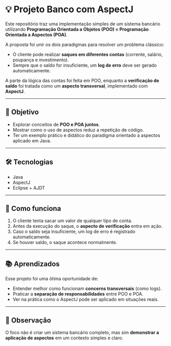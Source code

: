 # 💡 Projeto Banco com AspectJ

Este repositório traz uma implementação simples de um sistema bancário utilizando **Programação Orientada a Objetos (POO)** e **Programação Orientada a Aspectos (POA)**.  

A proposta foi unir os dois paradigmas para resolver um problema clássico:  
- O cliente pode realizar **saques em diferentes contas** (corrente, salário, poupança e investimento).  
- Sempre que o saldo for insuficiente, um **log de erro** deve ser gerado automaticamente.  

A parte da lógica das contas foi feita em POO, enquanto a **verificação de saldo** foi tratada como um **aspecto transversal**, implementado com **AspectJ**.  

---

## 🎯 Objetivo
- Explorar conceitos de **POO e POA juntos**.  
- Mostrar como o uso de aspectos reduz a repetição de código.  
- Ter um exemplo prático e didático do paradigma orientado a aspectos aplicado em Java.  

---

## 🛠️ Tecnologias
- Java  
- AspectJ  
- Eclipse + AJDT  

---

## 🚀 Como funciona
1. O cliente tenta sacar um valor de qualquer tipo de conta.  
2. Antes da execução do saque, o **aspecto de verificação** entra em ação.  
3. Caso o saldo seja insuficiente, um log de erro é registrado automaticamente.  
4. Se houver saldo, o saque acontece normalmente.  

---

## 📚 Aprendizados
Esse projeto foi uma ótima oportunidade de:  
- Entender melhor como funcionam **concerns transversais** (como logs).  
- Praticar a **separação de responsabilidades** entre POO e POA.  
- Ver na prática como o AspectJ pode ser aplicado em situações reais.  

---

## 📌 Observação
O foco não é criar um sistema bancário completo, mas sim **demonstrar a aplicação de aspectos** em um contexto simples e claro.  
